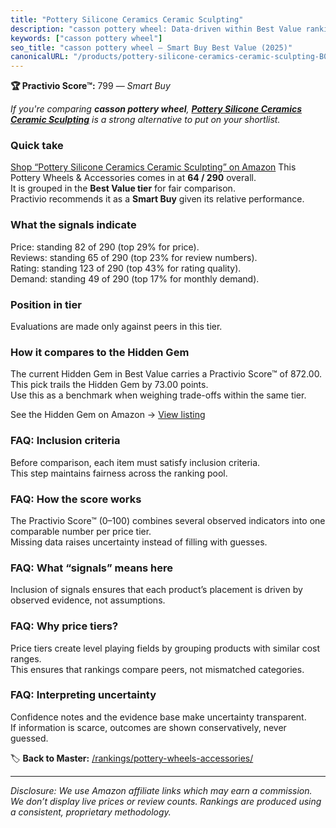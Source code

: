 ```yaml
---
title: "Pottery Silicone Ceramics Ceramic Sculpting"
description: "casson pottery wheel: Data-driven within Best Value ranking using the Practivio Score™. Positioned by quality, value, demand, findability, momentum."
keywords: ["casson pottery wheel"]
seo_title: "casson pottery wheel — Smart Buy Best Value (2025)"
canonicalURL: "/products/pottery-silicone-ceramics-ceramic-sculpting-B0BMQ9WSLQ/"
---
```


**🏆 Practivio Score™:** 799 — _Smart Buy_


*If you're comparing **casson pottery wheel**, **[Pottery Silicone Ceramics Ceramic Sculpting](https://www.amazon.com/dp/B0BMQ9WSLQ?tag=practivio-20)** is a strong alternative to put on your shortlist.*
### Quick take
[Shop “Pottery Silicone Ceramics Ceramic Sculpting” on Amazon](https://www.amazon.com/dp/B0BMQ9WSLQ?tag=practivio-20)
This Pottery Wheels & Accessories comes in at **64 / 290** overall.  
It is grouped in the **Best Value tier** for fair comparison.  
Practivio recommends it as a **Smart Buy** given its relative performance.

### What the signals indicate
Price: standing 82 of 290 (top 29% for price).  
Reviews: standing 65 of 290 (top 23% for review numbers).  
Rating: standing 123 of 290 (top 43% for rating quality).  
Demand: standing 49 of 290 (top 17% for monthly demand).

### Position in tier
Evaluations are made only against peers in this tier.

### How it compares to the Hidden Gem
The current Hidden Gem in Best Value carries a Practivio Score™ of 872.00.  
This pick trails the Hidden Gem by 73.00 points.  
Use this as a benchmark when weighing trade-offs within the same tier.  

See the Hidden Gem on Amazon → [View listing](https://www.amazon.com/dp/B08C7MHVXS?tag=practivio-20)

### FAQ: Inclusion criteria
Before comparison, each item must satisfy inclusion criteria.  
This step maintains fairness across the ranking pool.

### FAQ: How the score works
The Practivio Score™ (0–100) combines several observed indicators into one comparable number per price tier.  
Missing data raises uncertainty instead of filling with guesses.

### FAQ: What “signals” means here
Inclusion of signals ensures that each product’s placement is driven by observed evidence, not assumptions.

### FAQ: Why price tiers?
Price tiers create level playing fields by grouping products with similar cost ranges.  
This ensures that rankings compare peers, not mismatched categories.

### FAQ: Interpreting uncertainty
Confidence notes and the evidence base make uncertainty transparent.  
If information is scarce, outcomes are shown conservatively, never guessed.


🏷️ **Back to Master:** [/rankings/pottery-wheels-accessories/](/rankings/pottery-wheels-accessories/)

---
_Disclosure: We use Amazon affiliate links which may earn a commission. We don’t display live prices or review counts. Rankings are produced using a consistent, proprietary methodology._
